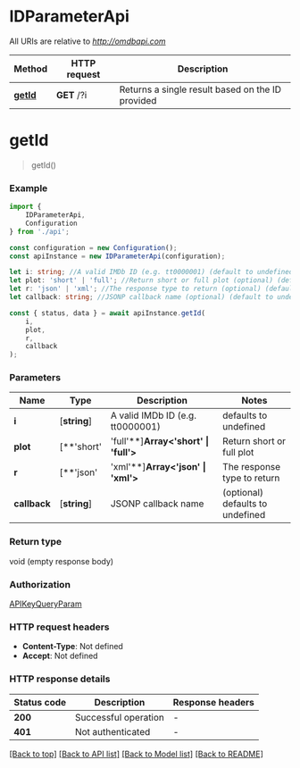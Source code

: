 # IDParameterApi

All URIs are relative to *http://omdbapi.com*

|Method | HTTP request | Description|
|------------- | ------------- | -------------|
|[**getId**](#getid) | **GET** /?i | Returns a single result based on the ID provided|

# **getId**
> getId()


### Example

```typescript
import {
    IDParameterApi,
    Configuration
} from './api';

const configuration = new Configuration();
const apiInstance = new IDParameterApi(configuration);

let i: string; //A valid IMDb ID (e.g. tt0000001) (default to undefined)
let plot: 'short' | 'full'; //Return short or full plot (optional) (default to undefined)
let r: 'json' | 'xml'; //The response type to return (optional) (default to undefined)
let callback: string; //JSONP callback name (optional) (default to undefined)

const { status, data } = await apiInstance.getId(
    i,
    plot,
    r,
    callback
);
```

### Parameters

|Name | Type | Description  | Notes|
|------------- | ------------- | ------------- | -------------|
| **i** | [**string**] | A valid IMDb ID (e.g. tt0000001) | defaults to undefined|
| **plot** | [**&#39;short&#39; | &#39;full&#39;**]**Array<&#39;short&#39; &#124; &#39;full&#39;>** | Return short or full plot | (optional) defaults to undefined|
| **r** | [**&#39;json&#39; | &#39;xml&#39;**]**Array<&#39;json&#39; &#124; &#39;xml&#39;>** | The response type to return | (optional) defaults to undefined|
| **callback** | [**string**] | JSONP callback name | (optional) defaults to undefined|


### Return type

void (empty response body)

### Authorization

[APIKeyQueryParam](../README.md#APIKeyQueryParam)

### HTTP request headers

 - **Content-Type**: Not defined
 - **Accept**: Not defined


### HTTP response details
| Status code | Description | Response headers |
|-------------|-------------|------------------|
|**200** | Successful operation |  -  |
|**401** | Not authenticated |  -  |

[[Back to top]](#) [[Back to API list]](../README.md#documentation-for-api-endpoints) [[Back to Model list]](../README.md#documentation-for-models) [[Back to README]](../README.md)

